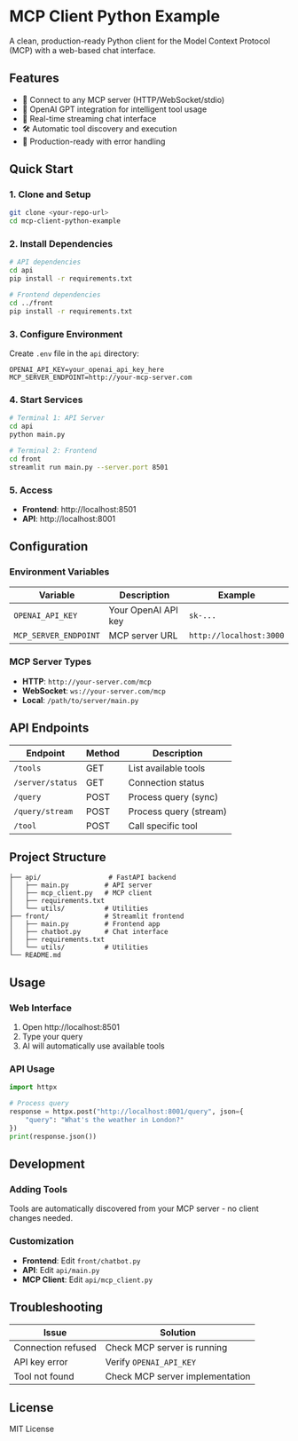 # MCP Client Python Example

A clean, production-ready Python client for the Model Context Protocol (MCP) with a web-based chat interface.

## Features

- 🔗 Connect to any MCP server (HTTP/WebSocket/stdio)
- 🤖 OpenAI GPT integration for intelligent tool usage
- 💬 Real-time streaming chat interface
- 🛠️ Automatic tool discovery and execution
- 🎯 Production-ready with error handling

## Quick Start

### 1. Clone and Setup

```bash
git clone <your-repo-url>
cd mcp-client-python-example
```

### 2. Install Dependencies

```bash
# API dependencies
cd api
pip install -r requirements.txt

# Frontend dependencies  
cd ../front
pip install -r requirements.txt
```

### 3. Configure Environment

Create `.env` file in the `api` directory:

```env
OPENAI_API_KEY=your_openai_api_key_here
MCP_SERVER_ENDPOINT=http://your-mcp-server.com
```

### 4. Start Services

```bash
# Terminal 1: API Server
cd api
python main.py

# Terminal 2: Frontend
cd front
streamlit run main.py --server.port 8501
```

### 5. Access

- **Frontend**: http://localhost:8501
- **API**: http://localhost:8001

## Configuration

### Environment Variables

| Variable | Description | Example |
|----------|-------------|---------|
| `OPENAI_API_KEY` | Your OpenAI API key | `sk-...` |
| `MCP_SERVER_ENDPOINT` | MCP server URL | `http://localhost:3000` |

### MCP Server Types

- **HTTP**: `http://your-server.com/mcp`
- **WebSocket**: `ws://your-server.com/mcp`  
- **Local**: `/path/to/server/main.py`

## API Endpoints

| Endpoint | Method | Description |
|----------|--------|-------------|
| `/tools` | GET | List available tools |
| `/server/status` | GET | Connection status |
| `/query` | POST | Process query (sync) |
| `/query/stream` | POST | Process query (stream) |
| `/tool` | POST | Call specific tool |

## Project Structure

```
├── api/                 # FastAPI backend
│   ├── main.py         # API server
│   ├── mcp_client.py   # MCP client
│   ├── requirements.txt
│   └── utils/          # Utilities
├── front/              # Streamlit frontend
│   ├── main.py         # Frontend app
│   ├── chatbot.py      # Chat interface
│   ├── requirements.txt
│   └── utils/          # Utilities
└── README.md
```

## Usage

### Web Interface

1. Open http://localhost:8501
2. Type your query
3. AI will automatically use available tools

### API Usage

```python
import httpx

# Process query
response = httpx.post("http://localhost:8001/query", json={
    "query": "What's the weather in London?"
})
print(response.json())
```

## Development

### Adding Tools

Tools are automatically discovered from your MCP server - no client changes needed.

### Customization

- **Frontend**: Edit `front/chatbot.py`
- **API**: Edit `api/main.py`
- **MCP Client**: Edit `api/mcp_client.py`

## Troubleshooting

| Issue | Solution |
|-------|----------|
| Connection refused | Check MCP server is running |
| API key error | Verify `OPENAI_API_KEY` |
| Tool not found | Check MCP server implementation |

## License

MIT License
